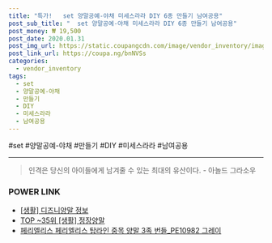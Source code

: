 ```yaml
--- 
title: "특가!   set 양말공예-야채 미세스라라 DIY 6종 만들기 남여공용" 
post_sub_title: "  set 양말공예-야채 미세스라라 DIY 6종 만들기 남여공용" 
post_money: ₩ 19,500 
post_date: 2020.01.31 
post_img_url: https://static.coupangcdn.com/image/vendor_inventory/images/2018/03/08/15/6/36acd0f5-2a41-4597-b629-10c22ec023cb.jpg 
post_link_url: https://coupa.ng/bnNVSs 
categories: 
  - vendor_inventory 
tags: 
  - set 
  - 양말공예-야채 
  - 만들기 
  - DIY 
  - 미세스라라 
  - 남여공용 
--- 
```

  #set #양말공예-야채 #만들기 #DIY #미세스라라 #남여공용 
<hr> 

> 인격은 당신의 아이들에게 남겨줄 수 있는 최대의 유산이다. - 아놀드 그라소우 


### POWER LINK

* <a href="https://blog.naver.com/sakai111/221769511504" target="_blank"> [생활] 디즈니양말 정보 </a>
* <a href="https://blog.naver.com/fasyy4321/221778298455" target="_blank"> TOP ~35위 [생활] 정장양말</a>
* <a href="https://blog.naver.com/santokki14/221785022321" target="_blank">페리엘리스 페리엘리스 탑라인 중목 양말 3족 번들_PE10982 그레이</a>
